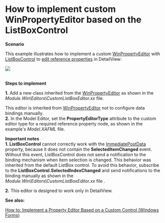 # How to implement custom WinPropertyEditor based on the ListBoxControl


<p><strong>Scenario</strong> </p><p>This example illustrates how to implement a custom <a href="http://documentation.devexpress.com/#xaf/clsDevExpressExpressAppWinEditorsWinPropertyEditortopic"><u>WinPropertyEditor</u></a> with <a href="http://documentation.devexpress.com/#WindowsForms/clsDevExpressXtraEditorsListBoxControltopic"><u>ListBoxControl</u></a> to <a href="http://documentation.devexpress.com/#Xaf/CustomDocument3572"><u>edit reference properties</u></a> in DetailView:</p><p><img src="https://raw.githubusercontent.com/DevExpress-Examples/how-to-implement-custom-winpropertyeditor-based-on-the-listboxcontrol-e4890/13.1.9+/media/0da2843c-7788-4cb5-a9b7-c6477e88af1b.png"></p><p><strong><br />
Steps to implement</strong></p><p><strong>1.</strong> Add a new class inherited from the <a href="http://documentation.devexpress.com/#xaf/clsDevExpressExpressAppWinEditorsWinPropertyEditortopic"><u>WinPropertyEditor</u></a> as shown in the <i>Module.Win\Editors\CustomListBoxEditor.</i><i>xx </i>file.</p><p>This editor is inherited from <a href="http://documentation.devexpress.com/#xaf/clsDevExpressExpressAppWinEditorsWinPropertyEditortopic"><u>WinPropertyEditor</u></a> not to configure data bindings manually.<br />
<strong>2.</strong> In the Model Editor, set the <strong>PropertyEditorType</strong> attribute to the custom editor type for a required reference property node, as shown in the example's<i> Model.XAFML</i> file.</p><p><strong>Important notes<br />
1. ListBoxControl</strong> cannot correctly work with the <a href="http://documentation.devexpress.com/#Xaf/DevExpressExpressAppEditorsPropertyEditor_ImmediatePostDatatopic"><u>ImmediatePostData</u></a> property, because it does not contain the <strong>SelectedItemChanged </strong>event. Without this event, ListBoxControl does not send a notification to the binding mechanism when item selection is changed. This behavior was inherited from the default ListBox control. To avoid this behavior, subscribe to the <strong>ListBoxControl.SelectedIndexChanged</strong> and send notifications to the binding manually as shown in the <i>Module.Win\Editors\CustomListBoxEditor</i><i>.xx</i> file .</p><p><strong>2.</strong> This editor is designed to work only in DetailView.</p><p><strong>See also:</strong></p><p><a href="http://documentation.devexpress.com/#xaf/CustomDocument2679"><u>How to: Implement a Property Editor Based on a Custom Control (Windows Forms)</u></a></p>

<br/>


